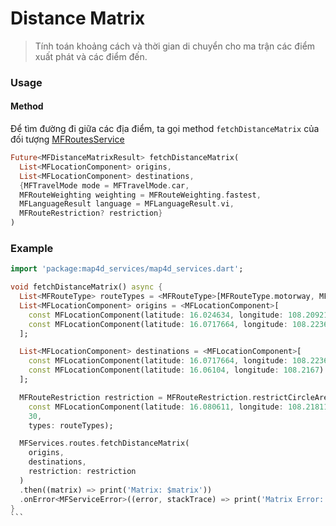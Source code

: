 # Distance Matrix

> Tính toán khoảng cách và thời gian di chuyển cho ma trận các điểm xuất phát và các điểm đến.

### Usage

#### Method

Để tìm đường đi giữa các địa điểm, ta gọi method `fetchDistanceMatrix` của đối tượng  [MFRoutesService](https://pub.dev/documentation/map4d_services/latest/map4d_services/MFRoutesService-class.html)

```dart
Future<MFDistanceMatrixResult> fetchDistanceMatrix(
  List<MFLocationComponent> origins,
  List<MFLocationComponent> destinations,
  {MFTravelMode mode = MFTravelMode.car,
  MFRouteWeighting weighting = MFRouteWeighting.fastest,
  MFLanguageResult language = MFLanguageResult.vi,
  MFRouteRestriction? restriction}
)
```

### Example

````dart
import 'package:map4d_services/map4d_services.dart';

void fetchDistanceMatrix() async {
  List<MFRouteType> routeTypes = <MFRouteType>[MFRouteType.motorway, MFRouteType.tunnel];
  List<MFLocationComponent> origins = <MFLocationComponent>[
    const MFLocationComponent(latitude: 16.024634, longitude: 108.209217),
    const MFLocationComponent(latitude: 16.0717664, longitude: 108.2236151)
  ];

  List<MFLocationComponent> destinations = <MFLocationComponent>[
    const MFLocationComponent(latitude: 16.0717664, longitude: 108.2236151),
    const MFLocationComponent(latitude: 16.06104, longitude: 108.2167)
  ];

  MFRouteRestriction restriction = MFRouteRestriction.restrictCircleArea(
    const MFLocationComponent(latitude: 16.080611, longitude: 108.218113),
    30,
    types: routeTypes);

  MFServices.routes.fetchDistanceMatrix(
    origins,
    destinations,
    restriction: restriction
  )
  .then((matrix) => print('Matrix: $matrix'))
  .onError<MFServiceError>((error, stackTrace) => print('Matrix Error: ${error.code}, ${error.message}'));
}
```
